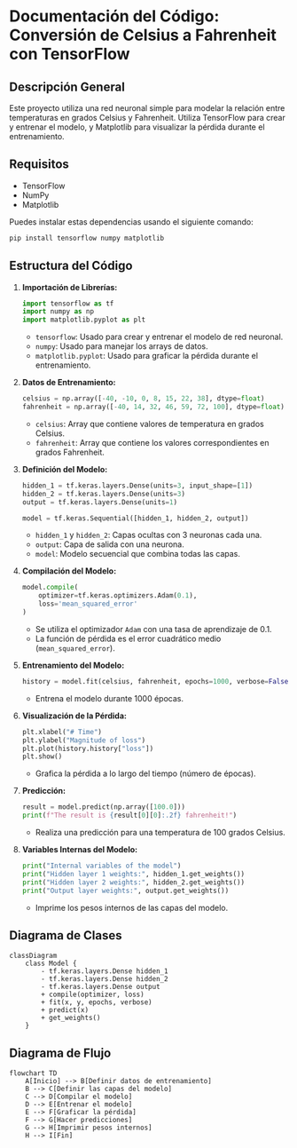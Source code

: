 # Documentación del Código: Conversión de Celsius a Fahrenheit con TensorFlow

## Descripción General

Este proyecto utiliza una red neuronal simple para modelar la relación entre temperaturas en grados Celsius y Fahrenheit. Utiliza TensorFlow para crear y entrenar el modelo, y Matplotlib para visualizar la pérdida durante el entrenamiento.

## Requisitos

- TensorFlow
- NumPy
- Matplotlib

Puedes instalar estas dependencias usando el siguiente comando:

```bash
pip install tensorflow numpy matplotlib
```

## Estructura del Código

1. **Importación de Librerías:**
   ```python
   import tensorflow as tf
   import numpy as np
   import matplotlib.pyplot as plt
   ```
   - `tensorflow`: Usado para crear y entrenar el modelo de red neuronal.
   - `numpy`: Usado para manejar los arrays de datos.
   - `matplotlib.pyplot`: Usado para graficar la pérdida durante el entrenamiento.

2. **Datos de Entrenamiento:**
   ```python
   celsius = np.array([-40, -10, 0, 8, 15, 22, 38], dtype=float)
   fahrenheit = np.array([-40, 14, 32, 46, 59, 72, 100], dtype=float)
   ```
   - `celsius`: Array que contiene valores de temperatura en grados Celsius.
   - `fahrenheit`: Array que contiene los valores correspondientes en grados Fahrenheit.

3. **Definición del Modelo:**
   ```python
   hidden_1 = tf.keras.layers.Dense(units=3, input_shape=[1])
   hidden_2 = tf.keras.layers.Dense(units=3)
   output = tf.keras.layers.Dense(units=1)

   model = tf.keras.Sequential([hidden_1, hidden_2, output])
   ```
   - `hidden_1` y `hidden_2`: Capas ocultas con 3 neuronas cada una.
   - `output`: Capa de salida con una neurona.
   - `model`: Modelo secuencial que combina todas las capas.

4. **Compilación del Modelo:**
   ```python
   model.compile(
       optimizer=tf.keras.optimizers.Adam(0.1),
       loss='mean_squared_error'
   )
   ```
   - Se utiliza el optimizador `Adam` con una tasa de aprendizaje de 0.1.
   - La función de pérdida es el error cuadrático medio (`mean_squared_error`).

5. **Entrenamiento del Modelo:**
   ```python
   history = model.fit(celsius, fahrenheit, epochs=1000, verbose=False)
   ```
   - Entrena el modelo durante 1000 épocas.

6. **Visualización de la Pérdida:**
   ```python
   plt.xlabel("# Time")
   plt.ylabel("Magnitude of loss")
   plt.plot(history.history["loss"])
   plt.show()
   ```
   - Grafica la pérdida a lo largo del tiempo (número de épocas).

7. **Predicción:**
   ```python
   result = model.predict(np.array([100.0]))
   print(f"The result is {result[0][0]:.2f} fahrenheit!")
   ```
   - Realiza una predicción para una temperatura de 100 grados Celsius.

8. **Variables Internas del Modelo:**
   ```python
   print("Internal variables of the model")
   print("Hidden layer 1 weights:", hidden_1.get_weights())
   print("Hidden layer 2 weights:", hidden_2.get_weights())
   print("Output layer weights:", output.get_weights())
   ```
   - Imprime los pesos internos de las capas del modelo.

## Diagrama de Clases

```mermaid
classDiagram
    class Model {
        - tf.keras.layers.Dense hidden_1
        - tf.keras.layers.Dense hidden_2
        - tf.keras.layers.Dense output
        + compile(optimizer, loss)
        + fit(x, y, epochs, verbose)
        + predict(x)
        + get_weights()
    }
```

## Diagrama de Flujo

```mermaid
flowchart TD
    A[Inicio] --> B[Definir datos de entrenamiento]
    B --> C[Definir las capas del modelo]
    C --> D[Compilar el modelo]
    D --> E[Entrenar el modelo]
    E --> F[Graficar la pérdida]
    F --> G[Hacer predicciones]
    G --> H[Imprimir pesos internos]
    H --> I[Fin]
```
